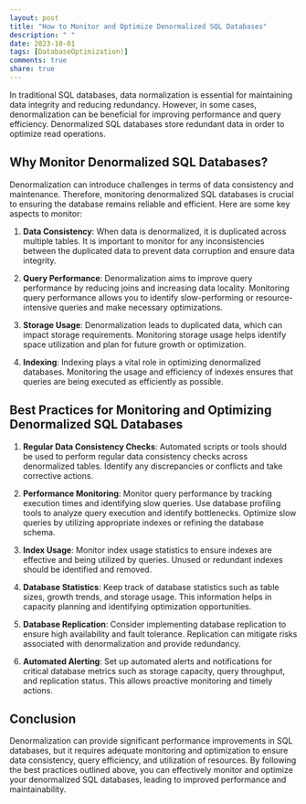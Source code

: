 ```yaml
---
layout: post
title: "How to Monitor and Optimize Denormalized SQL Databases"
description: " "
date: 2023-10-01
tags: [DatabaseOptimization)]
comments: true
share: true
---
```


In traditional SQL databases, data normalization is essential for maintaining data integrity and reducing redundancy. However, in some cases, denormalization can be beneficial for improving performance and query efficiency. Denormalized SQL databases store redundant data in order to optimize read operations. 

## Why Monitor Denormalized SQL Databases?
Denormalization can introduce challenges in terms of data consistency and maintenance. Therefore, monitoring denormalized SQL databases is crucial to ensuring the database remains reliable and efficient. Here are some key aspects to monitor:

1. **Data Consistency**: When data is denormalized, it is duplicated across multiple tables. It is important to monitor for any inconsistencies between the duplicated data to prevent data corruption and ensure data integrity.

2. **Query Performance**: Denormalization aims to improve query performance by reducing joins and increasing data locality. Monitoring query performance allows you to identify slow-performing or resource-intensive queries and make necessary optimizations.

3. **Storage Usage**: Denormalization leads to duplicated data, which can impact storage requirements. Monitoring storage usage helps identify space utilization and plan for future growth or optimization.

4. **Indexing**: Indexing plays a vital role in optimizing denormalized databases. Monitoring the usage and efficiency of indexes ensures that queries are being executed as efficiently as possible.

## Best Practices for Monitoring and Optimizing Denormalized SQL Databases

1. **Regular Data Consistency Checks**: Automated scripts or tools should be used to perform regular data consistency checks across denormalized tables. Identify any discrepancies or conflicts and take corrective actions.

2. **Performance Monitoring**: Monitor query performance by tracking execution times and identifying slow queries. Use database profiling tools to analyze query execution and identify bottlenecks. Optimize slow queries by utilizing appropriate indexes or refining the database schema.

3. **Index Usage**: Monitor index usage statistics to ensure indexes are effective and being utilized by queries. Unused or redundant indexes should be identified and removed.

4. **Database Statistics**: Keep track of database statistics such as table sizes, growth trends, and storage usage. This information helps in capacity planning and identifying optimization opportunities.

5. **Database Replication**: Consider implementing database replication to ensure high availability and fault tolerance. Replication can mitigate risks associated with denormalization and provide redundancy.

6. **Automated Alerting**: Set up automated alerts and notifications for critical database metrics such as storage capacity, query throughput, and replication status. This allows proactive monitoring and timely actions.

## Conclusion
Denormalization can provide significant performance improvements in SQL databases, but it requires adequate monitoring and optimization to ensure data consistency, query efficiency, and utilization of resources. By following the best practices outlined above, you can effectively monitor and optimize your denormalized SQL databases, leading to improved performance and maintainability.

[//]: # (hashtags: #SQL #DatabaseOptimization)